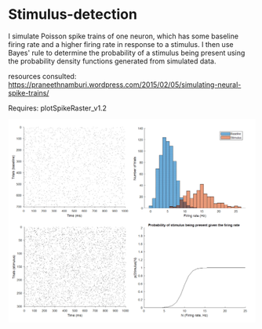 # Stimulus-detection

I simulate Poisson spike trains of one neuron, which has some baseline 
firing rate and a higher firing rate in response to a stimulus. I 
then use Bayes' rule to determine the probability of a stimulus being
present using the probability density functions generated from simulated
data.

resources consulted:
https://praneethnamburi.wordpress.com/2015/02/05/simulating-neural-spike-trains/

Requires: plotSpikeRaster_v1.2

![](stimulus_readme_img.png)
